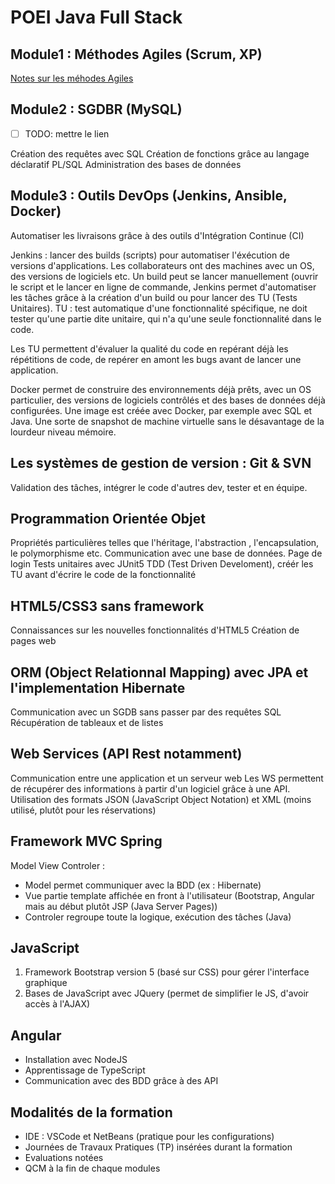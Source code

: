 # POEI Java Full Stack

## Module1 : Méthodes Agiles (Scrum, XP)

[Notes sur les méhodes Agiles](https://github.com/Krnds/POEI-Java-Full-Stack/tree/master/module1)

## Module2 : SGDBR (MySQL)

- [ ] TODO: mettre le lien

Création des requêtes avec SQL
Création de fonctions grâce au langage déclaratif PL/SQL
Administration des bases de données

## Module3 : Outils DevOps (Jenkins, Ansible, Docker)

Automatiser les livraisons grâce à des outils d'Intégration Continue (CI)

Jenkins : lancer des builds (scripts) pour automatiser l'éxécution de versions d'applications.
Les collaborateurs ont des machines avec un OS, des versions de logiciels etc.
Un build peut se lancer manuellement (ouvrir le script et le lancer en ligne de commande, Jenkins permet d'automatiser les tâches grâce à la création d'un build ou pour lancer des TU (Tests Unitaires).
TU : test automatique d'une fonctionnalité spécifique, ne doit tester qu'une partie dite unitaire, qui n'a qu'une seule fonctionnalité dans le code.

Les TU permettent d'évaluer la qualité du code en repérant déjà les répétitions de code, de repérer en amont les bugs avant de lancer une application.

Docker permet de construire des environnements déjà prêts, avec un OS particulier, des versions de logiciels contrôlés et des bases de données déjà configurées. Une image est créée avec Docker, par exemple avec SQL et Java. Une sorte de snapshot de machine virtuelle sans le désavantage de la lourdeur niveau mémoire.

## Les systèmes de gestion de version : Git & SVN

Validation des tâches, intégrer le code d'autres dev, tester et  en équipe.

## Programmation Orientée Objet

Propriétés particulières telles que l'héritage, l'abstraction , l'encapsulation, le polymorphisme etc.
Communication avec une base de données.
Page de login
Tests unitaires avec JUnit5
TDD (Test Driven Develoment), créér les TU avant d'écrire le code de la fonctionnalité

## HTML5/CSS3 sans framework

Connaissances sur les nouvelles fonctionnalités d'HTML5
Création de pages web

## ORM (Object Relationnal Mapping) avec JPA et l'implementation Hibernate

Communication avec un SGDB sans passer par des requêtes SQL
Récupération de tableaux et de listes

## Web Services (API Rest notamment)

Communication entre une application et un serveur web
Les WS permettent de récupérer des informations à partir d'un logiciel grâce à une API.
Utilisation des formats JSON (JavaScript Object Notation) et XML (moins utilisé, plutôt pour les réservations)

## Framework MVC Spring

Model View Controler :

- Model permet communiquer avec la BDD (ex : Hibernate)
- Vue partie template affichée en front à l'utilisateur (Bootstrap, Angular mais au début plutôt JSP (Java Server Pages))
- Controler regroupe toute la logique, exécution des tâches (Java)

## JavaScript

1. Framework Bootstrap version 5 (basé sur CSS) pour gérer l'interface graphique
2. Bases de JavaScript avec JQuery (permet de simplifier le JS, d'avoir accès à l'AJAX)

## Angular

- Installation avec NodeJS
- Apprentissage de TypeScript
- Communication avec des BDD grâce à des API

## Modalités de la formation

+ IDE : VSCode et NetBeans (pratique pour les configurations)
+ Journées de Travaux Pratiques (TP) insérées durant la formation
+ Evaluations notées
+ QCM à la fin de chaque modules